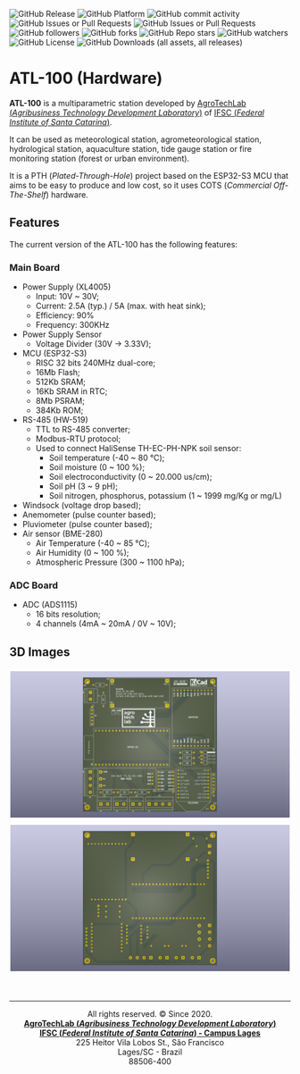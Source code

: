 ![GitHub Release](https://img.shields.io/github/v/release/agrotechlab-ifsc/atl100_hw)
![GitHub Platform](https://img.shields.io/badge/Platform-KiCad-blue)
![GitHub commit activity](https://img.shields.io/github/commit-activity/t/agrotechlab-ifsc/atl100_hw)
![GitHub Issues or Pull Requests](https://img.shields.io/github/issues/agrotechlab-ifsc/atl100_hw)
![GitHub Issues or Pull Requests](https://img.shields.io/github/issues-pr/agrotechlab-ifsc/atl100_hw)
![GitHub followers](https://img.shields.io/github/followers/agrotechlab-ifsc)
![GitHub forks](https://img.shields.io/github/forks/agrotechlab-ifsc/atl100_hw)
![GitHub Repo stars](https://img.shields.io/github/stars/agrotechlab-ifsc/atl100_hw)
![GitHub watchers](https://img.shields.io/github/watchers/agrotechlab-ifsc/atl100_hw)
![GitHub License](https://img.shields.io/github/license/agrotechlab-ifsc/atl100_hw)
![GitHub Downloads (all assets, all releases)](https://img.shields.io/github/downloads/agrotechlab-ifsc/atl100_hw/total)

# ATL-100 (Hardware)

**ATL-100** is a multiparametric station developed by <a href="https://agrotechlab.lages.ifsc.edu.br">AgroTechLab (*Agribusiness Technology Development Laboratory*)</a> of <a href="https://www.ifsc.edu.br">IFSC (*Federal Institute of Santa Catarina*)</a>.

It can be used as meteorological station, agrometeorological station, hydrological station, aquaculture station, tide gauge station or fire monitoring station (forest or urban environment).

It is a PTH (*Plated-Through-Hole*) project based on the ESP32-S3 MCU that aims to be easy to produce and low cost, so it uses COTS (*Commercial Off-The-Shelf*) hardware.

## Features

The current version of the ATL-100 has the following features:

### Main Board

 - Power Supply (XL4005)
   - Input: 10V ~ 30V;
   - Current: 2.5A (typ.) / 5A (max. with heat sink);
   - Efficiency: 90%
   - Frequency: 300KHz
 - Power Supply Sensor
   - Voltage Divider (30V -> 3.33V);
 - MCU (ESP32-S3)
   - RISC 32 bits 240MHz dual-core;
   - 16Mb Flash;
   - 512Kb SRAM;
   - 16Kb SRAM in RTC;
   - 8Mb PSRAM;
   - 384Kb ROM;
 - RS-485 (HW-519)
   - TTL to RS-485 converter;
   - Modbus-RTU protocol;
   - Used to connect HaliSense TH-EC-PH-NPK soil sensor:
     - Soil temperature (-40 ~ 80 ℃);
     - Soil moisture (0 ~ 100 %);
     - Soil electroconductivity (0 ~ 20.000 us/cm);
     - Soil pH (3 ~ 9 pH);
     - Soil nitrogen, phosphorus, potassium (1 ~ 1999 mg/Kg or mg/L)
 - Windsock (voltage drop based);
 - Anemometer (pulse counter based);
 - Pluviometer (pulse counter based);
 - Air sensor (BME-280)
   - Air Temperature (-40 ~ 85 ℃);
   - Air Humidity (0 ~ 100 %);
   - Atmospheric Pressure (300 ~ 1100 hPa);

### ADC Board
 - ADC (ADS1115)
   - 16 bits resolution;
   - 4 channels (4mA ~ 20mA / 0V ~ 10V);

## 3D Images
![Image 1](./atl100_1.png "3D image 1")
![Image 2](./atl100_2.png "3D image 2")

<br><hr><p style="text-align: center;">All rights reserved. &copy; Since 2020.<br><b><a href="https://agrotechlab.lages.ifsc.edu.br/">AgroTechLab (<i>Agribusiness Technology Development Laboratory</i>)</a></b><br>
<b><a href="https://ifsc.edu.br/web/campus-lages">IFSC (<i>Federal Institute of Santa Catarina</i>) - Campus Lages</a></b><br>
225 Heitor Vila Lobos St., São Francisco<br>
Lages/SC - Brazil<br>
88506-400</p>